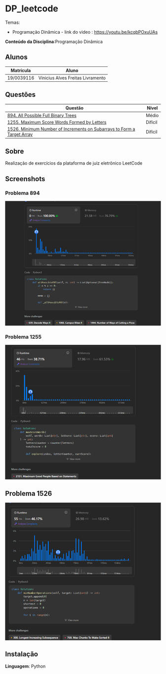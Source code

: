 # DP_leetcode
Temas:
 - Programação Dinâmica - link do video : https://youtu.be/kcqbPOxuUAs

**Conteúdo da Disciplina**:Programação Dinâmica <br>

## Alunos
|Matrícula | Aluno |
| -- | -- |
| 19/0039116 |  Vinicius Alves Freitas Livramento |

## Questões 

|Questão | Nível |
| -- | -- |
| [894. All Possible Full Binary Trees]([https://leetcode.com/problems/max-area-of-island/description/?envType=problem-list-v2&envId=breadth-first-search](https://leetcode.com/problems/all-possible-full-binary-trees/description/?envType=problem-list-v2&envId=dynamic-programming))  |  Médio |
| [1255. Maximum Score Words Formed by Letters]([https://leetcode.com/problems/binary-tree-maximum-path-sum/description/?envType=problem-list-v2&envId=depth-first-search](https://leetcode.com/problems/maximum-score-words-formed-by-letters/description/?envType=problem-list-v2&envId=dynamic-programming))  |  Difícil |
| [1526. Minimum Number of Increments on Subarrays to Form a Target Array]([https://leetcode.com/problems/word-ladder/description/?envType=problem-list-v2&envId=breadth-first-search&difficulty=HARD](https://leetcode.com/problems/minimum-number-of-increments-on-subarrays-to-form-a-target-array/description/?envType=problem-list-v2&envId=dynamic-programming)) |  Difícil |

## Sobre 
Realização de exercícios da plataforma de juiz eletrônico LeetCode

## Screenshots
### Problema 894

![Questão 894 aceita](./Imagens/894.png)

### Problema 1255

![Questão  1255 aceita](./Imagens/1255.png)

## Problema 1526

![Questão 1526 aceita](./Imagens/1526.png)

## Instalação 
**Linguagem**: Python<br>




